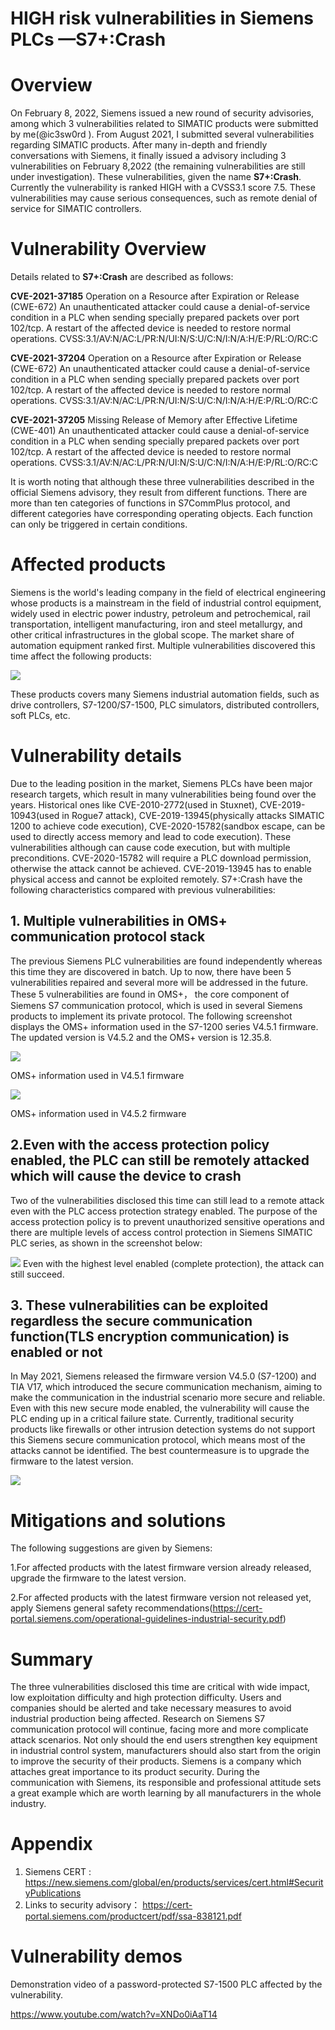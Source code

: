 # HIGH risk vulnerabilities in Siemens PLCs —S7+:Crash

# Overview

On February 8, 2022, Siemens issued a new round of security advisories, among which 3 vulnerabilities related to SIMATIC products were submitted by me(@ic3sw0rd ). From August 2021, I submitted several vulnerabilities regarding SIMATIC products. After many in-depth and friendly conversations with Siemens, it finally issued a advisory including 3 vulnerabilities on February 8,2022 (the remaining vulnerabilities are still under investigation). These vulnerabilities, given the name **S7+:Crash**.
Currently the vulnerability is ranked HIGH with a CVSS3.1 score 7.5. These vulnerabilities may cause serious consequences, such as remote denial of service for SIMATIC controllers.



# Vulnerability Overview
Details related to **S7+:Crash** are described as follows:


**CVE-2021-37185**
Operation on a Resource after Expiration or Release (CWE-672)
An unauthenticated attacker could cause a denial-of-service condition in a PLC when sending specially prepared packets over port 102/tcp. A restart of the affected device is needed to restore normal operations.
CVSS:3.1/AV:N/AC:L/PR:N/UI:N/S:U/C:N/I:N/A:H/E:P/RL:O/RC:C



**CVE-2021-37204**
Operation on a Resource after Expiration or Release (CWE-672)
An unauthenticated attacker could cause a denial-of-service condition in a PLC when sending specially prepared packets over port 102/tcp. A restart of the affected device is needed to restore normal operations.
CVSS:3.1/AV:N/AC:L/PR:N/UI:N/S:U/C:N/I:N/A:H/E:P/RL:O/RC:C



**CVE-2021-37205**
Missing Release of Memory after Effective Lifetime  (CWE-401)
An unauthenticated attacker could cause a denial-of-service condition in a PLC when sending specially prepared packets over port 102/tcp. A restart of the affected device is needed to restore normal operations.
CVSS:3.1/AV:N/AC:L/PR:N/UI:N/S:U/C:N/I:N/A:H/E:P/RL:O/RC:C

It is worth noting that although these three vulnerabilities described in the official Siemens advisory, they result from different functions. There are more than ten categories of functions in S7CommPlus protocol, and different categories have corresponding operating objects. Each function can only be triggered in certain conditions.


# Affected products

Siemens is the world's leading company in the field of electrical engineering whose products is a mainstream in the field of industrial control equipment, widely used in electric power industry, petroleum and petrochemical, rail transportation, intelligent manufacturing, iron and steel metallurgy, and other critical infrastructures in the global scope. The market share of automation equipment ranked first. Multiple vulnerabilities discovered this time affect the following products:

 ![](https://github.com/ic3sw0rd/S7_plus_Crash/raw/main/img/111.png)
 
These products covers many Siemens industrial automation fields, such as drive controllers, S7-1200/S7-1500, PLC simulators, distributed controllers, soft PLCs, etc.




# Vulnerability details

Due to the leading position in the market, Siemens PLCs have been major research targets, which result in many vulnerabilities being found over the years. Historical ones like CVE-2010-2772(used in Stuxnet), CVE-2019-10943(used in Rogue7 attack), CVE-2019-13945(physically attacks SIMATIC 1200 to achieve code execution), CVE-2020-15782(sandbox escape, can be used to directly access memory and lead to code execution). These vulnerabilities although can cause code execution, but with multiple preconditions. CVE-2020-15782 will require a PLC download permission, otherwise the attack cannot be achieved. CVE-2019-13945 has to enable physical access and cannot be exploited remotely. S7+:Crash have the following characteristics compared with previous vulnerabilities:

## 1. Multiple vulnerabilities in OMS+ communication protocol stack

The previous Siemens PLC vulnerabilities are found independently whereas this time they are discovered in batch. Up to now, there have been 5 vulnerabilities repaired and several more will be addressed in the future. These 5 vulnerabilities are found in OMS+， the core component of Siemens S7 communication protocol, which is used in several Siemens products to implement its private protocol. The following screenshot displays the OMS+ information used in the S7-1200 series V4.5.1 firmware. The updated version is V4.5.2 and the OMS+ version is 12.35.8.

 ![](https://github.com/ic3sw0rd/S7_plus_Crash/raw/main/img/222.png)
 
OMS+ information used in V4.5.1 firmware




 ![](https://github.com/ic3sw0rd/S7_plus_Crash/raw/main/img/333.png)
 
OMS+ information used in V4.5.2 firmware


## 2.Even with the access protection policy enabled, the PLC can still be remotely attacked which will cause the device to crash

Two of the vulnerabilities disclosed this time can still lead to a remote attack even with the PLC access protection strategy enabled. The purpose of the access protection policy is to prevent unauthorized sensitive operations and there are multiple levels of access control protection in Siemens SIMATIC PLC series, as shown in the screenshot below:

 ![](https://github.com/ic3sw0rd/S7_plus_Crash/raw/main/img/444.png)
Even with the highest level enabled (complete protection), the attack can still succeed.

## 3.	These vulnerabilities can be exploited regardless the secure communication function(TLS encryption communication) is enabled or not
In May 2021, Siemens released the firmware version V4.5.0 (S7-1200) and TIA V17, which introduced the secure communication mechanism, aiming to make the communication in the industrial scenario more secure and reliable. Even with this new secure mode enabled, the vulnerability will cause the PLC ending up in a critical failure state. Currently, traditional security products like firewalls or other intrusion detection systems do not support this Siemens secure communication protocol, which means most of the attacks cannot be identified. The best countermeasure is to upgrade the firmware to the latest version.

 ![](https://github.com/ic3sw0rd/S7_plus_Crash/raw/main/img/555.png)

# Mitigations and solutions

The following suggestions are given by Siemens:

1.For affected products with the latest firmware version already released, upgrade the firmware to the latest version.

2.For affected products with the latest firmware version not released yet, apply Siemens general safety recommendations(https://cert-portal.siemens.com/operational-guidelines-industrial-security.pdf)


# Summary

The three vulnerabilities disclosed this time are critical with wide impact, low exploitation difficulty and high protection difficulty. Users and companies should be alerted and take necessary measures to avoid industrial production being affected.
Research on Siemens S7 communication protocol will continue, facing more and more complicate attack scenarios. Not only should the end users strengthen key equipment in industrial control system, manufacturers should also start from the origin to improve the security of their products. 
Siemens is a company which attaches great importance to its product security. During the communication with Siemens, its responsible and professional attitude sets a great example which are worth learning by all manufacturers in the whole industry.


# Appendix

1.	Siemens CERT :
https://new.siemens.com/global/en/products/services/cert.html#SecurityPublications
2.	Links to security advisory：
https://cert-portal.siemens.com/productcert/pdf/ssa-838121.pdf 

# Vulnerability demos

Demonstration video of a password-protected S7-1500 PLC affected by the vulnerability.

https://www.youtube.com/watch?v=XNDo0iAaT14 

